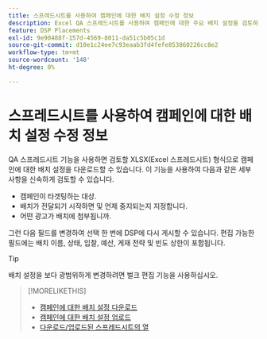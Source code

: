 ```yaml
---
title: 스프레드시트를 사용하여 캠페인에 대한 배치 설정 수정 정보
description: Excel QA 스프레드시트를 사용하여 캠페인에 대한 주요 배치 설정을 검토하고 편집하는 방법을 알아봅니다.
feature: DSP Placements
exl-id: 9e90488f-157d-4569-8011-da51c5b05c1d
source-git-commit: d10e1c24ee7c93eaab3fd4fefe853860226cc8e2
workflow-type: tm+mt
source-wordcount: '148'
ht-degree: 0%

---
```


# 스프레드시트를 사용하여 캠페인에 대한 배치 설정 수정 정보

QA 스프레드시트 기능을 사용하면 검토할 XLSX(Excel 스프레드시트) 형식으로 캠페인에 대한 배치 설정을 다운로드할 수 있습니다. 이 기능을 사용하여 다음과 같은 세부 사항을 신속하게 검토할 수 있습니다.

* 캠페인이 타겟팅하는 대상.
* 배치가 전달되기 시작하면 및 언제 중지되는지 지정합니다.
* 어떤 광고가 배치에 첨부됩니까.

그런 다음 필드를 변경하여 선택 한 번에 DSP에 다시 게시할 수 있습니다. 편집 가능한 필드에는 배치 이름, 상태, 입찰, 예산, 게재 전략 및 빈도 상한이 포함됩니다.

>[!TIP]
>
>배치 설정을 보다 광범위하게 변경하려면 벌크 편집 기능을 사용하십시오.<!-- add link once we have help on it -->

>[!MORELIKETHIS]
>
>* [캠페인에 대한 배치 설정 다운로드](qa-sheet-download.md)
>* [캠페인에 대한 배치 설정 업로드](qa-sheet-upload.md)
>* [다운로드/업로드된 스프레드시트의 열](qa-sheet-columns.md)

